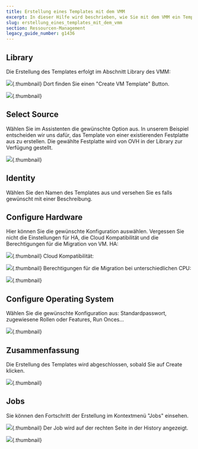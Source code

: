 ```yaml
---
title: Erstellung eines Templates mit dem VMM
excerpt: In dieser Hilfe wird beschrieben, wie Sie mit dem VMM ein Template von einer existierenden Festplatte aus erstellen
slug: erstellung_eines_templates_mit_dem_vmm
section: Ressourcen-Management
legacy_guide_number: g1436
---
```



## Library
Die Erstellung des Templates erfolgt im Abschnitt Library des VMM:

![](images/img_1966.jpg){.thumbnail}
Dort finden Sie einen "Create VM Template" Button.

![](images/img_1967.jpg){.thumbnail}

## Select Source
Wählen Sie im Assistenten die gewünschte Option aus. In unserem Beispiel entscheiden wir uns dafür, das Template von einer existierenden Festplatte aus zu erstellen.
Die gewählte Festplatte wird von OVH in der Library zur Verfügung gestellt.

![](images/img_1971.jpg){.thumbnail}

## Identity
Wählen Sie den Namen des Templates aus und versehen Sie es falls gewünscht mit einer Beschreibung.

## Configure Hardware
Hier können Sie die gewünschte Konfiguration auswählen.
Vergessen Sie nicht die Einstellungen für HA, die Cloud Kompatibilität und die Berechtigungen für die Migration von VM.
HA:

![](images/img_1997.jpg){.thumbnail}
Cloud Kompatibilität:

![](images/img_1998.jpg){.thumbnail}
Berechtigungen für die Migration bei unterschiedlichen CPU:

![](images/img_1999.jpg){.thumbnail}

## Configure Operating System
Wählen Sie die gewünschte Konfiguration aus: Standardpasswort, zugewiesene Rollen oder Features, Run Onces...

![](images/img_1969.jpg){.thumbnail}

## Zusammenfassung
Die Erstellung des Templates wird abgeschlossen, sobald Sie auf Create klicken.

![](images/img_1970.jpg){.thumbnail}


## Jobs
Sie können den Fortschritt der Erstellung im Kontextmenü "Jobs" einsehen.

![](images/img_1972.jpg){.thumbnail}
Der Job wird auf der rechten Seite in der History angezeigt.

![](images/img_1973.jpg){.thumbnail}

